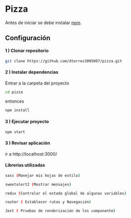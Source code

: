 # Pizza

Antes de iniciar se debe instalar [npm](https://nodejs.org/es/download/).

## Configuración

#### 1 ) Clonar repositorio

```bash
git clone https://github.com/dtorres3095007/pizza.git
```

#### 2 ) Instalar dependencias

Entrar a la carpeta del proyecto

```bash
cd pizza
```
entonces

```bash
npm install
```

#### 3 ) Ejecutar proyecto

```bash
npm start
```
#### 3 ) Revisar aplicación

ir a http://localhost:3000/


#### Librerias utilizadas

```bash
sass (Manejar mis hojas de estilo)
```
```bash
sweetalert2 (Mostrar mensajes)
```
```bash
redux (Controlar el estado global de algunas variables)
```
```bash
router ( Establecer rutas y Navegación)
```
```bash
Jest ( Pruebas de renderización de los componente)
```




